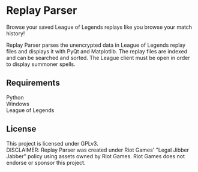 # Replay Parser
Browse your saved League of Legends replays like you browse your match history!

Replay Parser parses the unencrypted data in League of Legends replay files and displays it with PyQt and Matplotlib. The replay files are indexed and can be searched and sorted. The League client must be open in order to display summoner spells.

## Requirements
Python\
Windows\
League of Legends

## License
This project is licensed under GPLv3. \
DISCLAIMER: Replay Parser was created under Riot Games' "Legal Jibber Jabber" policy using assets owned by Riot Games.  Riot Games does not endorse or sponsor this project.
